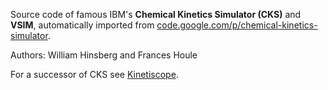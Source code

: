 Source code of famous IBM's **Chemical Kinetics Simulator (CKS)** and **VSIM**,
automatically imported from [code.google.com/p/chemical-kinetics-simulator](http://code.google.com/p/chemical-kinetics-simulator).

Authors: William Hinsberg and Frances Houle


For a successor of CKS see [Kinetiscope](http://hinsberg.net/kinetiscope/index.html).

